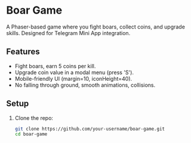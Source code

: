 # Boar Game

A Phaser-based game where you fight boars, collect coins, and upgrade skills. Designed for Telegram Mini App integration.

## Features
- Fight boars, earn 5 coins per kill.
- Upgrade coin value in a modal menu (press 'S').
- Mobile-friendly UI (margin=10, iconHeight=40).
- No falling through ground, smooth animations, collisions.

## Setup
1. Clone the repo:
   ```bash
   git clone https://github.com/your-username/boar-game.git
   cd boar-game
